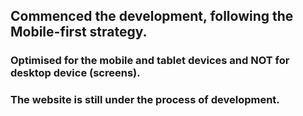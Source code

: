 ## Commenced the development, following the Mobile-first strategy. 
### Optimised for the mobile and tablet devices and NOT for desktop device (screens). 
### The website is still under the process of development. 
